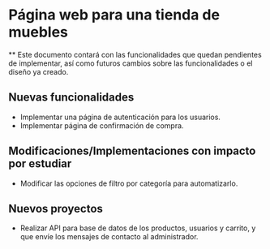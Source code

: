 # Página web para una tienda de muebles

** Este documento contará con las funcionalidades que quedan pendientes de implementar, así como futuros cambios sobre las funcionalidades o el diseño ya creado.

## Nuevas funcionalidades
* Implementar una página de autenticación para los usuarios.
* Implementar página de confirmación de compra.

## Modificaciones/Implementaciones con impacto por estudiar
* Modificar las opciones de filtro por categoría para automatizarlo.

## Nuevos proyectos
* Realizar API para base de datos de los productos, usuarios y carrito, y que envíe los mensajes de contacto al administrador.